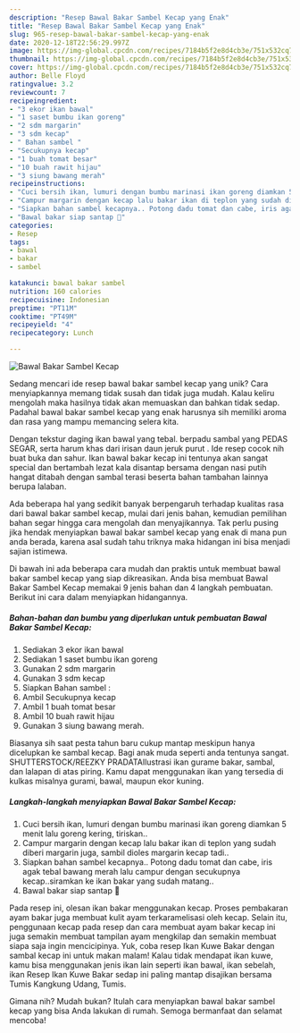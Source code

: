 ```yaml
---
description: "Resep Bawal Bakar Sambel Kecap yang Enak"
title: "Resep Bawal Bakar Sambel Kecap yang Enak"
slug: 965-resep-bawal-bakar-sambel-kecap-yang-enak
date: 2020-12-18T22:56:29.997Z
image: https://img-global.cpcdn.com/recipes/7184b5f2e8d4cb3e/751x532cq70/bawal-bakar-sambel-kecap-foto-resep-utama.jpg
thumbnail: https://img-global.cpcdn.com/recipes/7184b5f2e8d4cb3e/751x532cq70/bawal-bakar-sambel-kecap-foto-resep-utama.jpg
cover: https://img-global.cpcdn.com/recipes/7184b5f2e8d4cb3e/751x532cq70/bawal-bakar-sambel-kecap-foto-resep-utama.jpg
author: Belle Floyd
ratingvalue: 3.2
reviewcount: 7
recipeingredient:
- "3 ekor ikan bawal"
- "1 saset bumbu ikan goreng"
- "2 sdm margarin"
- "3 sdm kecap"
- " Bahan sambel "
- "Secukupnya kecap"
- "1 buah tomat besar"
- "10 buah rawit hijau"
- "3 siung bawang merah"
recipeinstructions:
- "Cuci bersih ikan, lumuri dengan bumbu marinasi ikan goreng diamkan 5 menit lalu goreng kering, tiriskan.."
- "Campur margarin dengan kecap lalu bakar ikan di teplon yang sudah diberi margarin juga, sambil dioles margarin kecap tadi.."
- "Siapkan bahan sambel kecapnya.. Potong dadu tomat dan cabe, iris agak tebal bawang merah lalu campur dengan secukupnya kecap..siramkan ke ikan bakar yang sudah matang.."
- "Bawal bakar siap santap 🤤"
categories:
- Resep
tags:
- bawal
- bakar
- sambel

katakunci: bawal bakar sambel 
nutrition: 160 calories
recipecuisine: Indonesian
preptime: "PT11M"
cooktime: "PT49M"
recipeyield: "4"
recipecategory: Lunch

---
```



![Bawal Bakar Sambel Kecap](https://img-global.cpcdn.com/recipes/7184b5f2e8d4cb3e/751x532cq70/bawal-bakar-sambel-kecap-foto-resep-utama.jpg)

Sedang mencari ide resep bawal bakar sambel kecap yang unik? Cara menyiapkannya memang tidak susah dan tidak juga mudah. Kalau keliru mengolah maka hasilnya tidak akan memuaskan dan bahkan tidak sedap. Padahal bawal bakar sambel kecap yang enak harusnya sih memiliki aroma dan rasa yang mampu memancing selera kita.

Dengan tekstur daging ikan bawal yang tebal. berpadu sambal yang PEDAS SEGAR, serta harum khas dari irisan daun jeruk purut . Ide resep cocok nih buat buka dan sahur. Ikan bawal bakar kecap ini tentunya akan sangat special dan bertambah lezat kala disantap bersama dengan nasi putih hangat ditabah dengan sambal terasi beserta bahan tambahan lainnya berupa lalaban.

Ada beberapa hal yang sedikit banyak berpengaruh terhadap kualitas rasa dari bawal bakar sambel kecap, mulai dari jenis bahan, kemudian pemilihan bahan segar hingga cara mengolah dan menyajikannya. Tak perlu pusing jika hendak menyiapkan bawal bakar sambel kecap yang enak di mana pun anda berada, karena asal sudah tahu triknya maka hidangan ini bisa menjadi sajian istimewa.


Di bawah ini ada beberapa cara mudah dan praktis untuk membuat bawal bakar sambel kecap yang siap dikreasikan. Anda bisa membuat Bawal Bakar Sambel Kecap memakai 9 jenis bahan dan 4 langkah pembuatan. Berikut ini cara dalam menyiapkan hidangannya.

<!--inarticleads1-->

##### Bahan-bahan dan bumbu yang diperlukan untuk pembuatan Bawal Bakar Sambel Kecap:

1. Sediakan 3 ekor ikan bawal
1. Sediakan 1 saset bumbu ikan goreng
1. Gunakan 2 sdm margarin
1. Gunakan 3 sdm kecap
1. Siapkan  Bahan sambel :
1. Ambil Secukupnya kecap
1. Ambil 1 buah tomat besar
1. Ambil 10 buah rawit hijau
1. Gunakan 3 siung bawang merah.


Biasanya sih saat pesta tahun baru cukup mantap meskipun hanya dicelupkan ke sambal kecap. Bagi anak muda seperti anda tentunya sangat. SHUTTERSTOCK/REEZKY PRADATAIlustrasi ikan gurame bakar, sambal, dan lalapan di atas piring. Kamu dapat menggunakan ikan yang tersedia di kulkas misalnya gurami, bawal, maupun ekor kuning. 

<!--inarticleads2-->

##### Langkah-langkah menyiapkan Bawal Bakar Sambel Kecap:

1. Cuci bersih ikan, lumuri dengan bumbu marinasi ikan goreng diamkan 5 menit lalu goreng kering, tiriskan..
1. Campur margarin dengan kecap lalu bakar ikan di teplon yang sudah diberi margarin juga, sambil dioles margarin kecap tadi..
1. Siapkan bahan sambel kecapnya.. Potong dadu tomat dan cabe, iris agak tebal bawang merah lalu campur dengan secukupnya kecap..siramkan ke ikan bakar yang sudah matang..
1. Bawal bakar siap santap 🤤


Pada resep ini, olesan ikan bakar menggunakan kecap. Proses pembakaran ayam bakar juga membuat kulit ayam terkaramelisasi oleh kecap. Selain itu, penggunaan kecap pada resep dan cara membuat ayam bakar kecap ini juga semakin membuat tampilan ayam mengkilap dan semakin membuat siapa saja ingin mencicipinya. Yuk, coba resep Ikan Kuwe Bakar dengan sambal kecap ini untuk makan malam! Kalau tidak mendapat ikan kuwe, kamu bisa menggunakan jenis ikan lain seperti ikan bawal, ikan sebelah, ikan Resep Ikan Kuwe Bakar sedap ini paling mantap disajikan bersama Tumis Kangkung Udang, Tumis. 

Gimana nih? Mudah bukan? Itulah cara menyiapkan bawal bakar sambel kecap yang bisa Anda lakukan di rumah. Semoga bermanfaat dan selamat mencoba!
